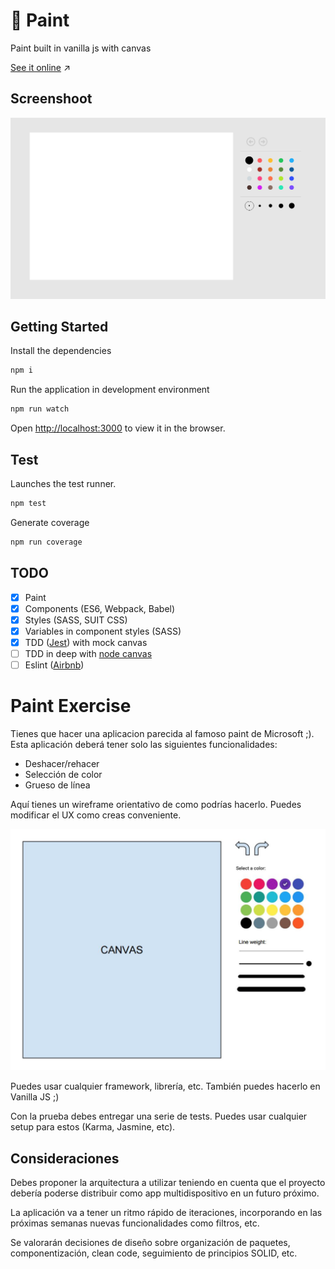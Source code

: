 # 🎨 Paint

Paint built in vanilla js with canvas

[See it online](http://giodelabarrera.paint-test.surge.sh/)️ ↗️

## Screenshoot

![](./screenshot.png)

## Getting Started

Install the dependencies

```sh
npm i
```

Run the application in development environment

```sh
npm run watch
```

Open [http://localhost:3000](http://localhost:3000) to view it in the browser.

## Test

Launches the test runner.

```sh
npm test
```

Generate coverage

```sh
npm run coverage
```

## TODO

- [x] Paint
- [x] Components (ES6, Webpack, Babel)
- [x] Styles (SASS, SUIT CSS)
- [x] Variables in component styles (SASS)
- [x] TDD ([Jest](https://jestjs.io/)) with mock canvas
- [ ] TDD in deep with [node canvas](https://github.com/Automattic/node-canvas)
- [ ] Eslint ([Airbnb](https://github.com/airbnb/javascript))

# Paint Exercise

Tienes que hacer una aplicacion parecida al famoso paint de Microsoft ;). Esta aplicación deberá tener solo las siguientes funcionalidades:

- Deshacer/rehacer
- Selección de color
- Grueso de línea

Aquí tienes un wireframe orientativo de como podrías hacerlo. Puedes modificar el UX como creas conveniente.

![](./wireframe.png)

Puedes usar cualquier framework, librería, etc. También puedes hacerlo en Vanilla JS ;)

Con la prueba debes entregar una serie de tests. Puedes usar cualquier setup para estos (Karma, Jasmine, etc).

## Consideraciones

Debes proponer la arquitectura a utilizar teniendo en cuenta que el proyecto debería poderse distribuir como app multidispositivo en un futuro próximo.

La aplicación va a tener un ritmo rápido de iteraciones, incorporando en las próximas semanas nuevas funcionalidades como filtros, etc.

Se valorarán decisiones de diseño sobre organización de paquetes, componentización, clean code, seguimiento de principios SOLID, etc.